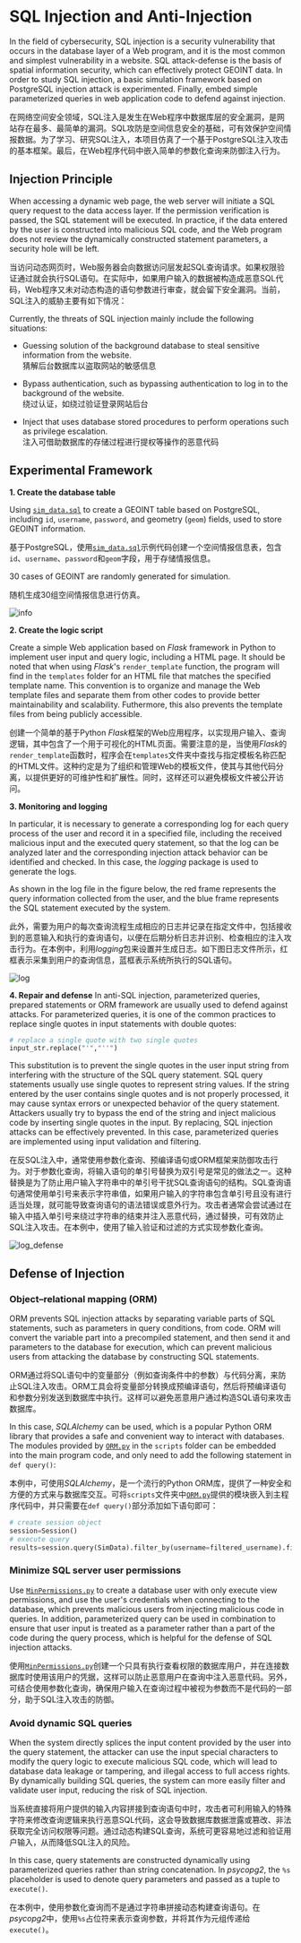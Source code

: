# SQL Injection and Anti-Injection
In the field of cybersecurity, SQL injection is a security vulnerability that occurs in the database layer of a Web program, and it is the most common and simplest vulnerability in a website. SQL attack-defense is the basis of spatial information security, which can effectively protect GEOINT data. In order to study SQL injection, a basic simulation framework based on PostgreSQL injection attack is experimented. Finally, embed simple parameterized queries in web application code to defend against injection.

在网络空间安全领域，SQL注入是发生在Web程序中数据库层的安全漏洞，是网站存在最多、最简单的漏洞。SQL攻防是空间信息安全的基础，可有效保护空间情报数据。为了学习、研究SQL注入，本项目仿真了一个基于PostgreSQL注入攻击的基本框架。最后，在Web程序代码中嵌入简单的参数化查询来防御注入行为。

## Injection Principle
When accessing a dynamic web page, the web server will initiate a SQL query request to the data access layer. If the permission verification is passed, the SQL statement will be executed. In practice, if the data entered by the user is constructed into malicious SQL code, and the Web program does not review the dynamically constructed statement parameters, a security hole will be left.

当访问动态网页时，Web服务器会向数据访问层发起SQL查询请求。如果权限验证通过就会执行SQL语句。在实际中，如果用户输入的数据被构造成恶意SQL代码，Web程序又未对动态构造的语句参数进行审查，就会留下安全漏洞。当前，SQL注入的威胁主要有如下情况：

Currently, the threats of SQL injection mainly include the following situations:

- Guessing solution of the background database to steal sensitive information from the website.
<br>猜解后台数据库以盗取网站的敏感信息

- Bypass authentication, such as bypassing authentication to log in to the background of the website.
<br>绕过认证，如绕过验证登录网站后台

- Inject that uses database stored procedures to perform operations such as privilege escalation.
<br>注入可借助数据库的存储过程进行提权等操作的恶意代码

## Experimental Framework
**1. Create the database table**

Using [`sim_data.sql`](https://github.com/Rc-W024/SQL-injection/blob/main/sim_data.sql) to create a GEOINT table based on PostgreSQL, including `id`, `username`, `password`, and geometry (`geom`) fields, used to store GEOINT information.

基于PostgreSQL，使用[`sim_data.sql`](https://github.com/Rc-W024/SQL-injection/blob/main/sim_data.sql)示例代码创建一个空间情报信息表，包含`id`、`username`、`password`和`geom`字段，用于存储情报信息。

30 cases of GEOINT are randomly generated for simulation.

随机生成30组空间情报信息进行仿真。

![info](https://github.com/Rc-W024/SQL-injection/assets/97808991/4bf4972f-6508-40ad-b6a1-17ba2ece25c0)

**2. Create the logic script**

Create a simple Web application based on *Flask* framework in Python to implement user input and query logic, including a HTML page. It should be noted that when using *Flask*'s `render_template` function, the program will find in the `templates` folder for an HTML file that matches the specified template name. This convention is to organize and manage the Web template files and separate them from other codes to provide better maintainability and scalability. Futhermore, this also prevents the template files from being publicly accessible.

创建一个简单的基于Python *Flask*框架的Web应用程序，以实现用户输入、查询逻辑，其中包含了一个用于可视化的HTML页面。需要注意的是，当使用*Flask*的`render_template`函数时，程序会在`templates`文件夹中查找与指定模板名称匹配的HTML文件。这种约定是为了组织和管理Web的模板文件，使其与其他代码分离，以提供更好的可维护性和扩展性。同时，这样还可以避免模板文件被公开访问。

**3. Monitoring and logging**

In particular, it is necessary to generate a corresponding log for each query process of the user and record it in a specified file, including the received malicious input and the executed query statement, so that the log can be analyzed later and the corresponding injection attack behavior can be identified and checked. In this case, the *logging* package is used to generate the logs.

As shown in the log file in the figure below, the red frame represents the query information collected from the user, and the blue frame represents the SQL statement executed by the system.

此外，需要为用户的每次查询流程生成相应的日志并记录在指定文件中，包括接收到的恶意输入和执行的查询语句，以便在后期分析日志并识别、检查相应的注入攻击行为。在本例中，利用*logging*包来设置并生成日志。如下图日志文件所示，红框表示采集到用户的查询信息，蓝框表示系统所执行的SQL语句。

![log](https://github.com/Rc-W024/SQL-injection/assets/97808991/4011b517-62a8-4719-aa62-c49cda22bbad)

**4. Repair and defense**
In anti-SQL injection, parameterized queries, prepared statements or ORM framework are usually used to defend against attacks. For parameterized queries, it is one of the common practices to replace single quotes in input statements with double quotes:

```python
# replace a single quote with two single quotes
input_str.replace("'","''")
```

This substitution is to prevent the single quotes in the user input string from interfering with the structure of the SQL query statement. SQL query statements usually use single quotes to represent string values. If the string entered by the user contains single quotes and is not properly processed, it may cause syntax errors or unexpected behavior of the query statement. Attackers usually try to bypass the end of the string and inject malicious code by inserting single quotes in the input. By replacing, SQL injection attacks can be effectively prevented. In this case, parameterized queries are implemented using input validation and filtering.

在反SQL注入中，通常使用参数化查询、预编译语句或ORM框架来防御攻击行为。对于参数化查询，将输入语句的单引号替换为双引号是常见的做法之一。这种替换是为了防止用户输入字符串中的单引号干扰SQL查询语句的结构。SQL查询语句通常使用单引号来表示字符串值，如果用户输入的字符串包含单引号且没有进行适当处理，就可能导致查询语句的语法错误或意外行为。攻击者通常会尝试通过在输入中插入单引号来绕过字符串的结束并注入恶意代码，通过替换，可有效防止SQL注入攻击。在本例中，使用了输入验证和过滤的方式实现参数化查询。

![log_defense](https://github.com/Rc-W024/SQL-injection/assets/97808991/05ae59a7-30e9-4a72-bf9d-b8b0fc3e4aa1)

## Defense of Injection
### Object–relational mapping (ORM)
ORM prevents SQL injection attacks by separating variable parts of SQL statements, such as parameters in query conditions, from code. ORM will convert the variable part into a precompiled statement, and then send it and parameters to the database for execution, which can prevent malicious users from attacking the database by constructing SQL statements.

ORM通过将SQL语句中的变量部分（例如查询条件中的参数）与代码分离，来防止SQL注入攻击。ORM工具会将变量部分转换成预编译语句，然后将预编译语句和参数分别发送到数据库中执行。这样可以避免恶意用户通过构造SQL语句来攻击数据库。

In this case, *SQLAlchemy* can be used, which is a popular Python ORM library that provides a safe and convenient way to interact with databases. The modules provided by [`ORM.py`](https://github.com/Rc-W024/SQL-injection/blob/main/scripts/ORM.py) in the `scripts` folder can be embedded into the main program code, and only need to add the following statement in `def query()`:

本例中，可使用*SQLAlchemy*，是一个流行的Python ORM库，提供了一种安全和方便的方式来与数据库交互。可将`scripts`文件夹中[`ORM.py`](https://github.com/Rc-W024/SQL-injection/blob/main/scripts/ORM.py)提供的模块嵌入到主程序代码中，并只需要在`def query()`部分添加如下语句即可：

```python
# create session object
session=Session()
# execute query
results=session.query(SimData).filter_by(username=filtered_username).first()
```

### Minimize SQL server user permissions
Use [`MinPermissions.py`](https://github.com/Rc-W024/SQL-injection/blob/main/scripts/MinPermissions.py) to create a database user with only execute view permissions, and use the user's credentials when connecting to the database, which prevents malicious users from injecting malicious code in queries. In addition, parameterized query can be used in combination to ensure that user input is treated as a parameter rather than a part of the code during the query process, which is helpful for the defense of SQL injection attacks.

使用[`MinPermissions.py`](https://github.com/Rc-W024/SQL-injection/blob/main/scripts/MinPermissions.py)创建一个只具有执行查看权限的数据库用户，并在连接数据库时使用该用户的凭据，这样可以防止恶意用户在查询中注入恶意代码。另外，可结合使用参数化查询，确保用户输入在查询过程中被视为参数而不是代码的一部分，助于SQL注入攻击的防御。

### Avoid dynamic SQL queries
When the system directly splices the input content provided by the user into the query statement, the attacker can use the input special characters to modify the query logic to execute malicious SQL code, which will lead to database data leakage or tampering, and illegal access to full access rights. By dynamically building SQL queries, the system can more easily filter and validate user input, reducing the risk of SQL injection.

当系统直接将用户提供的输入内容拼接到查询语句中时，攻击者可利用输入的特殊字符来修改查询逻辑来执行恶意SQL代码，这会导致数据库数据泄露或篡改、非法获取完全访问权限等问题。通过动态构建SQL查询，系统可更容易地过滤和验证用户输入，从而降低SQL注入的风险。

In this case, query statements are constructed dynamically using parameterized queries rather than string concatenation. In *psycopg2*, the `%s` placeholder is used to denote query parameters and passed as a tuple to `execute()`.

在本例中，使用参数化查询而不是通过字符串拼接动态构建查询语句。在*psycopg2*中，使用`%s`占位符来表示查询参数，并将其作为元组传递给`execute()`。
